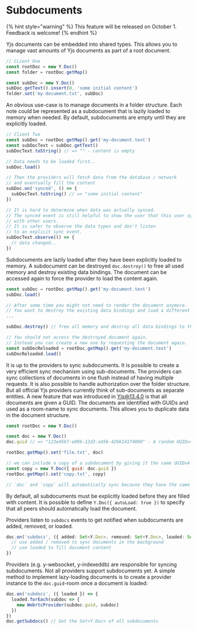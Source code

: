 # Subdocuments

{% hint style="warning" %}
This feature will be released on October 1. Feedback is welcome!
{% endhint %}

Yjs documents can be embedded into shared types. This allows you to manage vast amounts of Yjs documents as part of a root document.

```javascript
// CLient One
const rootDoc = new Y.Doc()
const folder = rootDoc.getMap()

const subDoc = new Y.Doc()
subDoc.getText().insert(0, 'some initial content')
folder.set('my-document.txt', subDoc)
```

An obvious use-case is to manage documents in a folder structure. Each note could be represented as a subdocument that is lazily loaded to memory when needed. By default, subdocuments are empty until they are explicitly loaded.

```javascript
// Client Two
const subDoc = rootDoc.getMap().get('my-document.text')
const subDocText = subDoc.getText()
subDocText.toString() // => "" - content is empty

// Data needs to be loaded first..
subDoc.load()

// Then the providers will fetch data from the database / network
// and eventually fill the content
subDoc.on('synced', () => {
  subDocText.toString() // => "some initial content"
})

// It is hard to determine when data was actually synced.
// The synced event is still helpful to show the user that this user synced
// with other users.
// It is safer to observe the data types and don't listen
// to an explicit sync event.
subDocText.observe(() => {
  // data changed..
})

```

Subdocuments are lazily loaded after they have been explicitly loaded to memory. A subdocument can be destroyed `doc.destroy()` to free all used memory and destroy existing data bindings. The document can be accessed again to force the provider to load the content again.

```javascript
const subDoc = rootDoc.getMap().get('my-document.text')
subDoc.load()

// After some time you might not need to render the document anymore.
// You want to destroy the existing data bindings and load a different document
...

subDoc.destroy() // free all memory and destroy all data bindings to this document.

// You should not access the destroyed document again.
// Instead you can create a new one by requesting the document again.
const subDocReloaded = rootDoc.getMap().get('my-document.text')
subDocReloaded.load()
```

It is up to the providers to sync subdocuments. It is possible to create a very efficient sync mechanism using sub-documents. The providers can sync collections of documents in one flush instead of having multiple requests. It is also possible to handle authorization over the folder structure. But all official Yjs providers currently think of sub-documents as separate entities. A new feature that was introduced in Yjs@13.4.0 is that all documents are given a GUID. The documents are identified with GUIDs and used as a room-name to sync documents. This allows you to duplicate data in the document structure.

```javascript
const rootDoc = new Y.Doc()

const doc = new Y.Doc()
doc.guid // => "123e4567-e89b-12d3-a456-426614174000" - A random UUIDv4

rootDoc.getMap().set('file.txt', doc)

// we can include a copy of a subdocument by giving it the same UUIDv4
const copy = new Y.Doc({ guid: doc.guid })
rootDoc.getMap().set('copy.txt', copy)

// `doc` and `copy` will automatically sync because they have the same guid
```

By default, all subdocuments must be explicitly loaded before they are filled with content. It is possible to define `Y.Doc({ autoLoad: true })` to specify that all peers should automatically load the document.

Providers listen to `subdocs` events to get notified when subdocuments are added, removed, or loaded.

```typescript
doc.on('subdocs', ({ added: Set<Y.Doc>, removed: Set<Y.Doc>, loaded: Set<Y.Doc> }) => {
  // use added / removed to sync documents in the background
  // use loaded to fill document content
})
```

Providers \(e.g. y-websocket, y-indexeddb\)  are responsible for syncing subdocuments. Not all providers support subdocuments yet. A simple method to implement lazy-loading documents is to create a provider instance to the `doc.guid`-room once a document is loaded:

```javascript
doc.on('subdocs', ({ loaded }) => {
  loaded.forEach(subdoc => {
    new WebrtcProvider(subdoc.guid, subdoc)
  })
})
doc.getSubdocs() // Get the Set<Y.Doc> of all subdocuments
```

